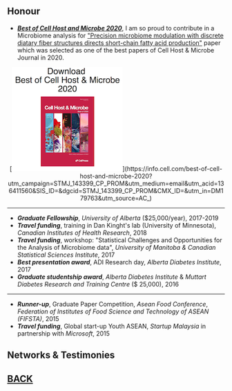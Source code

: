 ## Honour
- [**_Best of Cell Host and Microbe 2020_**](https://info.cell.com/best-of-cell-host-and-microbe-2020?utm_campaign=STMJ_143399_CP_PROM&utm_medium=email&utm_acid=136411560&SIS_ID=&dgcid=STMJ_143399_CP_PROM&CMX_ID=&utm_in=DM179763&utm_source=AC_), I am so proud to contribute in a Microbiome analysis for ["Precision microbiome modulation with discrete diatary fiber structures directs short-chain fatty acid production"](https://microbiomejournal.biomedcentral.com/articles/10.1186/s40168-020-00887-w) paper which was selected as one of the best papers of Cell Host & Microbe Journal in 2020. 

<p align="center">
[<img src="images/Cell1.png?raw=true"/>](https://info.cell.com/best-of-cell-host-and-microbe-2020?utm_campaign=STMJ_143399_CP_PROM&utm_medium=email&utm_acid=136411560&SIS_ID=&dgcid=STMJ_143399_CP_PROM&CMX_ID=&utm_in=DM179763&utm_source=AC_)
</p> 



---

- **_Graduate Fellowship_**, _University of Alberta_ ($25,000/year),	2017-2019
- **_Travel funding_**, training in Dan Kinght's lab (University of Minnesota), _Canadian Institutes of Health Research_,  2018
- **_Travel funding_**, workshop: "Statistical Challenges and Opportunities for the Analysis of Microbiome data", _University of Manitoba & Canadian Statistical Sciences Institute_, 2017
- **_Best presentation award_**, ADI Research day, _Alberta Diabetes Institute_, 2017
- **_Graduate studentship award_**, _Alberta Diabetes Institute_ & _Muttart Diabetes Research and Training Centre_ ($ 25,000),	2016

---

- **_Runner-up_**, Graduate Paper Competition, _Asean Food Conference_, _Federation of Institutes of Food Science and Technology of ASEAN (FIFSTA)_, 2015
- **_Travel funding_**, Global  start-up Youth ASEAN, _Startup Malaysia_ in partnership with _Microsoft_, 2015
                     
## Networks & Testimonies




## [BACK](https://biokhoi.github.io/)
